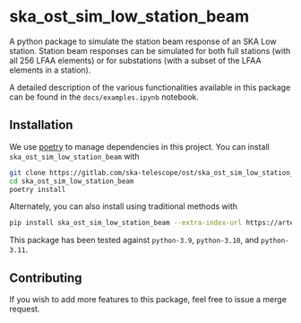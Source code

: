 # ska_ost_sim_low_station_beam

A python package to simulate the station beam response of an SKA Low station.
Station beam responses can be simulated for both full stations (with all 256 LFAA elements)
or for substations (with a subset of the LFAA elements in a station).

A detailed description of the various functionalities available in this package can be
found in the `docs/examples.ipynb` notebook. 

Installation
------------

We use [poetry](https://python-poetry.org/docs/basic-usage/) to manage dependencies in this project. 
You can install `ska_ost_sim_low_station_beam` with

```bash
git clone https://gitlab.com/ska-telescope/ost/ska_ost_sim_low_station_beam.git
cd ska_ost_sim_low_station_beam
poetry install
```

Alternately, you can also install using traditional methods with
```bash
pip install ska_ost_sim_low_station_beam --extra-index-url https://artefact.skao.int/repository/pypi-internal/simple
```


This package has been tested against `python-3.9`, `python-3.10`, and `python-3.11`.

Contributing
------------

If you wish to add more features to this package, feel free to issue a merge request.